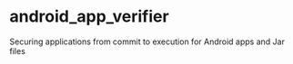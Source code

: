 # android_app_verifier
Securing applications from commit to execution for Android apps and Jar files
